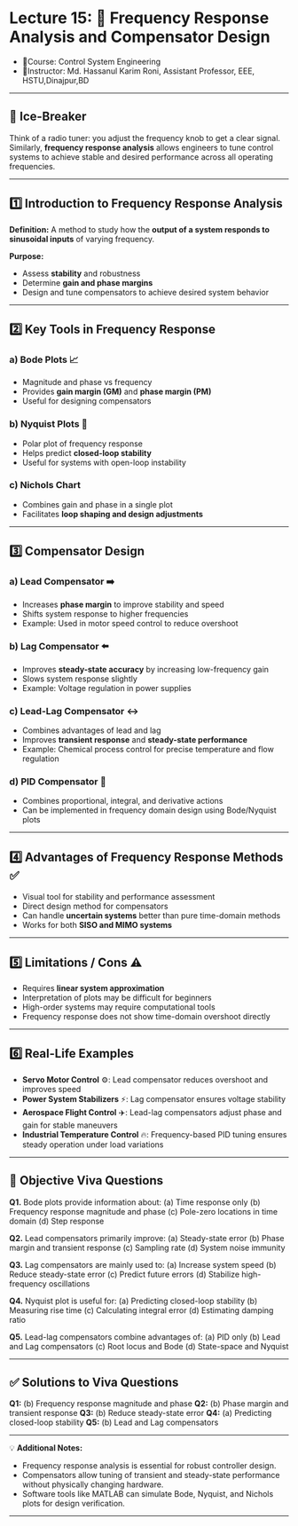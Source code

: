 # **Lecture 15: 🧮 Frequency Response Analysis and Compensator Design**
- 📕Course: Control System Engineering
- 🤖Instructor: Md. Hassanul Karim Roni, Assistant Professor, EEE, HSTU,Dinajpur,BD

---

## **🧩 Ice-Breaker**

Think of a radio tuner: you adjust the frequency knob to get a clear signal. Similarly, **frequency response analysis** allows engineers to tune control systems to achieve stable and desired performance across all operating frequencies.

---

## **1️⃣ Introduction to Frequency Response Analysis**

**Definition:** A method to study how the **output of a system responds to sinusoidal inputs** of varying frequency.

**Purpose:**

* Assess **stability** and robustness
* Determine **gain and phase margins**
* Design and tune compensators to achieve desired system behavior

---

## **2️⃣ Key Tools in Frequency Response**

### **a) Bode Plots** 📈

* Magnitude and phase vs frequency
* Provides **gain margin (GM)** and **phase margin (PM)**
* Useful for designing compensators

### **b) Nyquist Plots** 🔄

* Polar plot of frequency response
* Helps predict **closed-loop stability**
* Useful for systems with open-loop instability

### **c) Nichols Chart**

* Combines gain and phase in a single plot
* Facilitates **loop shaping and design adjustments**

---

## **3️⃣ Compensator Design**

### **a) Lead Compensator** ➡️

* Increases **phase margin** to improve stability and speed
* Shifts system response to higher frequencies
* Example: Used in motor speed control to reduce overshoot

### **b) Lag Compensator** ⬅️

* Improves **steady-state accuracy** by increasing low-frequency gain
* Slows system response slightly
* Example: Voltage regulation in power supplies

### **c) Lead-Lag Compensator** ↔️

* Combines advantages of lead and lag
* Improves **transient response** and **steady-state performance**
* Example: Chemical process control for precise temperature and flow regulation

### **d) PID Compensator** 🧪

* Combines proportional, integral, and derivative actions
* Can be implemented in frequency domain design using Bode/Nyquist plots

---

## **4️⃣ Advantages of Frequency Response Methods** ✅

* Visual tool for stability and performance assessment
* Direct design method for compensators
* Can handle **uncertain systems** better than pure time-domain methods
* Works for both **SISO and MIMO systems**

---

## **5️⃣ Limitations / Cons** ⚠️

* Requires **linear system approximation**
* Interpretation of plots may be difficult for beginners
* High-order systems may require computational tools
* Frequency response does not show time-domain overshoot directly

---

## **6️⃣ Real-Life Examples**

* **Servo Motor Control** ⚙️: Lead compensator reduces overshoot and improves speed
* **Power System Stabilizers** ⚡: Lag compensator ensures voltage stability
* **Aerospace Flight Control** ✈️: Lead-lag compensators adjust phase and gain for stable maneuvers
* **Industrial Temperature Control** 🔥: Frequency-based PID tuning ensures steady operation under load variations

---

## **🎯 Objective Viva Questions**

**Q1.** Bode plots provide information about:
(a) Time response only
(b) Frequency response magnitude and phase
(c) Pole-zero locations in time domain
(d) Step response

**Q2.** Lead compensators primarily improve:
(a) Steady-state error
(b) Phase margin and transient response
(c) Sampling rate
(d) System noise immunity

**Q3.** Lag compensators are mainly used to:
(a) Increase system speed
(b) Reduce steady-state error
(c) Predict future errors
(d) Stabilize high-frequency oscillations

**Q4.** Nyquist plot is useful for:
(a) Predicting closed-loop stability
(b) Measuring rise time
(c) Calculating integral error
(d) Estimating damping ratio

**Q5.** Lead-lag compensators combine advantages of:
(a) PID only
(b) Lead and Lag compensators
(c) Root locus and Bode
(d) State-space and Nyquist

---

## **✅ Solutions to Viva Questions**

**Q1:** (b) Frequency response magnitude and phase
**Q2:** (b) Phase margin and transient response
**Q3:** (b) Reduce steady-state error
**Q4:** (a) Predicting closed-loop stability
**Q5:** (b) Lead and Lag compensators

---

💡 **Additional Notes:**

* Frequency response analysis is essential for robust controller design.
* Compensators allow tuning of transient and steady-state performance without physically changing hardware.
* Software tools like MATLAB can simulate Bode, Nyquist, and Nichols plots for design verification.

---
